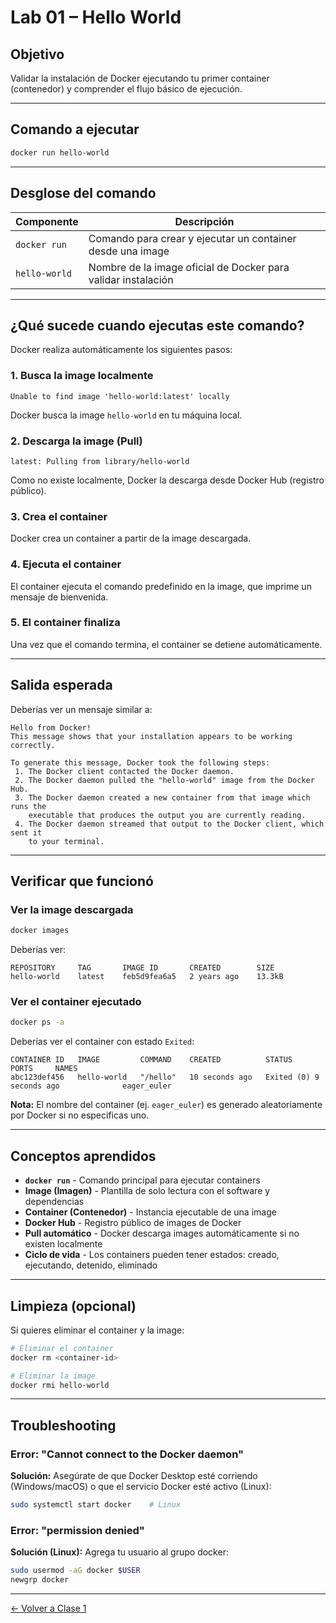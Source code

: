 # Lab 01 – Hello World

## Objetivo

Validar la instalación de Docker ejecutando tu primer container (contenedor) y comprender el flujo básico de ejecución.

---

## Comando a ejecutar

```bash
docker run hello-world
```

---

## Desglose del comando

| Componente | Descripción |
|------------|-------------|
| `docker run` | Comando para crear y ejecutar un container desde una image |
| `hello-world` | Nombre de la image oficial de Docker para validar instalación |

---

## ¿Qué sucede cuando ejecutas este comando?

Docker realiza automáticamente los siguientes pasos:

### 1. Busca la image localmente
```
Unable to find image 'hello-world:latest' locally
```
Docker busca la image `hello-world` en tu máquina local.

### 2. Descarga la image (Pull)
```
latest: Pulling from library/hello-world
```
Como no existe localmente, Docker la descarga desde Docker Hub (registro público).

### 3. Crea el container
Docker crea un container a partir de la image descargada.

### 4. Ejecuta el container
El container ejecuta el comando predefinido en la image, que imprime un mensaje de bienvenida.

### 5. El container finaliza
Una vez que el comando termina, el container se detiene automáticamente.

---

## Salida esperada

Deberías ver un mensaje similar a:

```
Hello from Docker!
This message shows that your installation appears to be working correctly.

To generate this message, Docker took the following steps:
 1. The Docker client contacted the Docker daemon.
 2. The Docker daemon pulled the "hello-world" image from the Docker Hub.
 3. The Docker daemon created a new container from that image which runs the
    executable that produces the output you are currently reading.
 4. The Docker daemon streamed that output to the Docker client, which sent it
    to your terminal.
```

---

## Verificar que funcionó

### Ver la image descargada

```bash
docker images
```

Deberías ver:
```
REPOSITORY     TAG       IMAGE ID       CREATED        SIZE
hello-world    latest    feb5d9fea6a5   2 years ago    13.3kB
```

### Ver el container ejecutado

```bash
docker ps -a
```

Deberías ver el container con estado `Exited`:
```
CONTAINER ID   IMAGE         COMMAND    CREATED          STATUS                      PORTS     NAMES
abc123def456   hello-world   "/hello"   10 seconds ago   Exited (0) 9 seconds ago              eager_euler
```

**Nota:** El nombre del container (ej. `eager_euler`) es generado aleatoriamente por Docker si no especificas uno.

---

## Conceptos aprendidos

- **`docker run`** - Comando principal para ejecutar containers
- **Image (Imagen)** - Plantilla de solo lectura con el software y dependencias
- **Container (Contenedor)** - Instancia ejecutable de una image
- **Docker Hub** - Registro público de images de Docker
- **Pull automático** - Docker descarga images automáticamente si no existen localmente
- **Ciclo de vida** - Los containers pueden tener estados: creado, ejecutando, detenido, eliminado

---

## Limpieza (opcional)

Si quieres eliminar el container y la image:

```bash
# Eliminar el container
docker rm <container-id>

# Eliminar la image
docker rmi hello-world
```

---

## Troubleshooting

### Error: "Cannot connect to the Docker daemon"
**Solución:** Asegúrate de que Docker Desktop esté corriendo (Windows/macOS) o que el servicio Docker esté activo (Linux):
```bash
sudo systemctl start docker    # Linux
```

### Error: "permission denied"
**Solución (Linux):** Agrega tu usuario al grupo docker:
```bash
sudo usermod -aG docker $USER
newgrp docker
```

---

[← Volver a Clase 1](../../)
